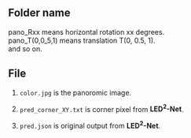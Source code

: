 Folder name
------------------
pano_Rxx means horizontal rotation xx degrees.\
pano_T(0,0_5,1) means translation T(0, 0.5, 1).\
and so on.

File
------------------
1. `color.jpg` is the panoromic image.

2. `pred_corner_XY.txt` is corner pixel from **LED<sup>2</sup>-Net**.

3. `pred.json` is original output from **LED<sup>2</sup>-Net**.